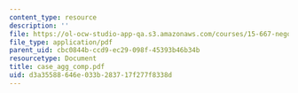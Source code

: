 ```yaml
---
content_type: resource
description: ''
file: https://ol-ocw-studio-app-qa.s3.amazonaws.com/courses/15-667-negotiation-and-conflict-management-spring-2001/d3a35588646e033b283717f277f8338d_case_agg_comp.pdf
file_type: application/pdf
parent_uid: cbc0844b-ccd9-ec29-098f-45393b46b34b
resourcetype: Document
title: case_agg_comp.pdf
uid: d3a35588-646e-033b-2837-17f277f8338d
---
```


